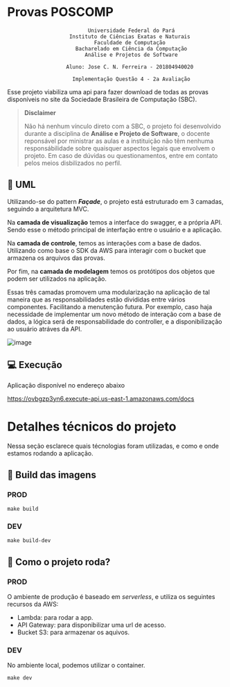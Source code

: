 # Provas POSCOMP

```
                          Universidade Federal do Pará
                    Instituto de Ciências Exatas e Naturais
                            Faculdade de Computação
                      Bacharelado em Ciência da Computação
                         Análise e Projetos de Software

                   Aluno: Jose C. N. Ferreira - 201804940020

                     Implementação Questão 4 - 2a Avaliação
```

Esse projeto viabiliza uma api para fazer download de todas as provas
disponíveis no site da Sociedade Brasileira de Computação (SBC).

> **Disclaimer**
> 
> Não há nenhum vínculo direto com a SBC, o projeto foi desenvolvido durante a
> disciplina de **Análise e Projeto de Software**, o docente reponsável por
> ministrar as aulas e a instituição não têm nenhuma responsábilidade sobre
> quaisquer aspectos legais que envolvem o projeto. Em caso de dúvidas ou
> questionamentos, entre em contato pelos meios disbilizados no perfil.

## :pushpin: UML

Utilizando-se do pattern ***Façade***, o projeto está estruturado em 3 camadas,
seguindo a arquitetura MVC.

Na **camada de visualização** temos a interface do swagger, e a própria API. Sendo
esse o método principal de interfação entre o usuário e a aplicação.

Na **camada de controle**, temos as interações com a base de dados. Utilizando
como base o SDK da AWS para interagir com o bucket que armazena os arquivos das
provas.

Por fim, na **camada de modelagem** temos os protótipos dos objetos que podem ser
utilizados na aplicação.

Essas três camadas promovem uma modularização na aplicação de tal maneira que as
responsabilidades estão divididas entre vários componentes. Facilitando a
menutenção futura. Por exemplo, caso haja necessidade de implementar um novo
método de interação com a base de dados, a lógica será de responsabilidade do
controller, e a disponibilização ao usuário atráves da API.

![image](https://user-images.githubusercontent.com/38339200/201173870-23ea975d-a7c9-4766-b549-ab10f67af644.png)

## :computer: Execução

Aplicação disponível no endereço abaixo

<https://ovbgzp3yn6.execute-api.us-east-1.amazonaws.com/docs>

# Detalhes técnicos do projeto

Nessa seção esclarece quais técnologias foram utilizadas, e como e onde estamos
rodando a aplicação.

## :whale: Build das imagens

### PROD

```
make build
```

### DEV

```
make build-dev
```

## :rocket: Como o projeto roda?

### PROD

O ambiente de produção é baseado em *serverless*, e utiliza os seguintes
recursos da AWS:

- Lambda: para rodar a app.
- API Gateway: para disponibilizar uma url de acesso.
- Bucket S3: para armazenar os aquivos.

### DEV

No ambiente local, podemos utilizar o container.

```
make dev
```
